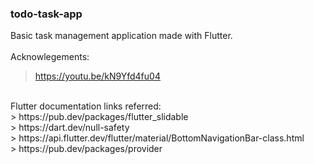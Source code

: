 ### todo-task-app
Basic task management application made with Flutter.  </br> </br>
Acknowlegements: </br>
> https://youtu.be/kN9Yfd4fu04 </br>
</br>
Flutter documentation links referred: </br>
> https://pub.dev/packages/flutter_slidable </br>
> https://dart.dev/null-safety </br>
> https://api.flutter.dev/flutter/material/BottomNavigationBar-class.html </br>
> https://pub.dev/packages/provider
